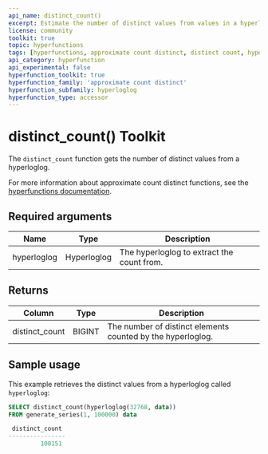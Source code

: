 ```yaml
---
api_name: distinct_count()
excerpt: Estimate the number of distinct values from values in a hyperloglog
license: community
toolkit: true
topic: hyperfunctions
tags: [hyperfunctions, approximate count distinct, distinct count, hyperloglog]
api_category: hyperfunction
api_experimental: false
hyperfunction_toolkit: true
hyperfunction_family: 'approximate count distinct'
hyperfunction_subfamily: hyperloglog
hyperfunction_type: accessor
---
```


# distinct_count()  <tag type="toolkit">Toolkit</tag>
The `distinct_count` function gets the number of distinct values from a
hyperloglog.

For more information about approximate count distinct functions, see the
[hyperfunctions documentation][hyperfunctions-approx-count-distincts].

## Required arguments

|Name|Type|Description|
|-|-|-|
|hyperloglog|Hyperloglog|The hyperloglog to extract the count from.|

## Returns

|Column|Type|Description|
|-|-|-|
|distinct_count|BIGINT|The number of distinct elements counted by the hyperloglog.|

## Sample usage
This example retrieves the distinct values from a hyperloglog
called `hyperloglog`:

``` sql
SELECT distinct_count(hyperloglog(32768, data))
FROM generate_series(1, 100000) data

 distinct_count
----------------
         100151
```


[hyperfunctions-approx-count-distincts]: timescaledb/:currentVersion:/how-to-guides/hyperfunctions/approx-count-distincts/
